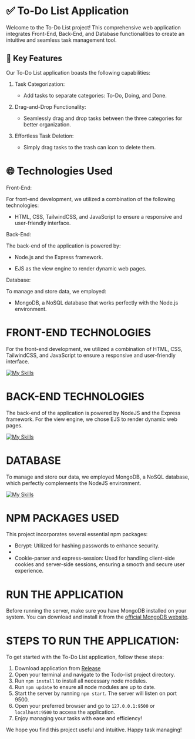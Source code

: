 # ✅ To-Do List Application

Welcome to the To-Do List project! This comprehensive web application integrates Front-End, Back-End, and Database functionalities to create an intuitive and seamless task management tool.

## 🔑 Key Features

Our To-Do List application boasts the following capabilities:

1. Task Categorization:
   
   * Add tasks to separate categories: To-Do, Doing, and Done.
  
2. Drag-and-Drop Functionality:
   
   * Seamlessly drag and drop tasks between the three categories for better organization.
   
3. Effortless Task Deletion:
   
   * Simply drag tasks to the trash can icon to delete them.

# 🌐 Technologies Used
Front-End:

For front-end development, we utilized a combination of the following technologies:

   * HTML, CSS, TailwindCSS, and JavaScript to ensure a responsive and user-friendly interface.

Back-End:

The back-end of the application is powered by:

   * Node.js and the Express framework.

   * EJS as the view engine to render dynamic web pages.

Database:

To manage and store data, we employed:

   * MongoDB, a NoSQL database that works perfectly with the Node.js environment.

# FRONT-END TECHNOLOGIES

For the front-end development, we utilized a combination of HTML, CSS, TailwindCSS, and JavaScript to ensure a responsive and user-friendly interface.

[![My Skills](https://skillicons.dev/icons?i=html,css,tailwind,js)](https://skillicons.dev)

# BACK-END TECHNOLOGIES

The back-end of the application is powered by NodeJS and the Express framework. For the view engine, we chose EJS to render dynamic web pages.

[![My Skills](https://skillicons.dev/icons?i=nodejs,express,ejs)](https://skillicons.dev)

# DATABASE

To manage and store our data, we employed MongoDB, a NoSQL database, which perfectly complements the NodeJS environment.

[![My Skills](https://skillicons.dev/icons?i=mongodb)](https://skillicons.dev)

# NPM PACKAGES USED

This project incorporates several essential npm packages:

* Bcrypt: Utilized for hashing passwords to enhance security.
* 
* Cookie-parser and express-session: Used for handling client-side cookies and server-side sessions, ensuring a smooth and secure user experience.

# RUN THE APPLICATION

Before running the server, make sure you have MongoDB installed on your system. You can download and install it from the [official MongoDB website](https://www.mongodb.com/try/download/community).

# STEPS TO RUN THE APPLICATION:

To get started with the To-Do List application, follow these steps:
1. Download application from [Release](https://github.com/AbolfazlMahkam/Todo-List/releases/)
2. Open your terminal and navigate to the Todo-list project directory.
3. Run ```npm install``` to install all necessary node modules.
4. Run ```npm update``` to ensure all node modules are up to date.
5. Start the server by running ```npm start```. The server will listen on port 9500.
6. Open your preferred browser and go to ````127.0.0.1:9500```` or ```localhost:9500``` to access the application.
7. Enjoy managing your tasks with ease and efficiency!

We hope you find this project useful and intuitive. Happy task managing!

